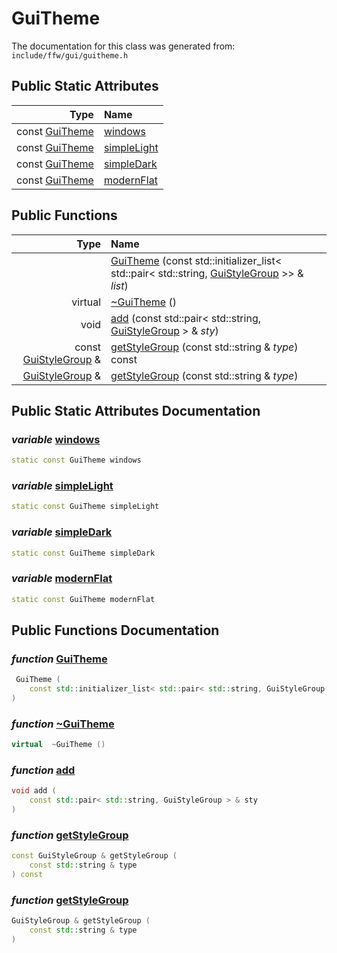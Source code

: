 GuiTheme
===================================


The documentation for this class was generated from: `include/ffw/gui/guitheme.h`



## Public Static Attributes

| Type | Name |
| -------: | :------- |
|  const [GuiTheme](ffw_GuiTheme.html) | [windows](#7188908e) |
|  const [GuiTheme](ffw_GuiTheme.html) | [simpleLight](#fdd54264) |
|  const [GuiTheme](ffw_GuiTheme.html) | [simpleDark](#cece5f74) |
|  const [GuiTheme](ffw_GuiTheme.html) | [modernFlat](#db1b9bcd) |


## Public Functions

| Type | Name |
| -------: | :------- |
|   | [GuiTheme](#533e2f20) (const std::initializer_list< std::pair< std::string, [GuiStyleGroup](ffw_GuiStyleGroup.html) >> & _list_)  |
|  virtual  | [~GuiTheme](#071aecaf) ()  |
|  void | [add](#d8afc5f0) (const std::pair< std::string, [GuiStyleGroup](ffw_GuiStyleGroup.html) > & _sty_)  |
|  const [GuiStyleGroup](ffw_GuiStyleGroup.html) & | [getStyleGroup](#0cc7626e) (const std::string & _type_) const  |
|  [GuiStyleGroup](ffw_GuiStyleGroup.html) & | [getStyleGroup](#7692f56e) (const std::string & _type_)  |


## Public Static Attributes Documentation

### _variable_ <a id="7188908e" href="#7188908e">windows</a>

```cpp
static const GuiTheme windows
```



### _variable_ <a id="fdd54264" href="#fdd54264">simpleLight</a>

```cpp
static const GuiTheme simpleLight
```



### _variable_ <a id="cece5f74" href="#cece5f74">simpleDark</a>

```cpp
static const GuiTheme simpleDark
```



### _variable_ <a id="db1b9bcd" href="#db1b9bcd">modernFlat</a>

```cpp
static const GuiTheme modernFlat
```





## Public Functions Documentation

### _function_ <a id="533e2f20" href="#533e2f20">GuiTheme</a>

```cpp
 GuiTheme (
    const std::initializer_list< std::pair< std::string, GuiStyleGroup >> & list
) 
```



### _function_ <a id="071aecaf" href="#071aecaf">~GuiTheme</a>

```cpp
virtual  ~GuiTheme () 
```



### _function_ <a id="d8afc5f0" href="#d8afc5f0">add</a>

```cpp
void add (
    const std::pair< std::string, GuiStyleGroup > & sty
) 
```



### _function_ <a id="0cc7626e" href="#0cc7626e">getStyleGroup</a>

```cpp
const GuiStyleGroup & getStyleGroup (
    const std::string & type
) const 
```



### _function_ <a id="7692f56e" href="#7692f56e">getStyleGroup</a>

```cpp
GuiStyleGroup & getStyleGroup (
    const std::string & type
) 
```





